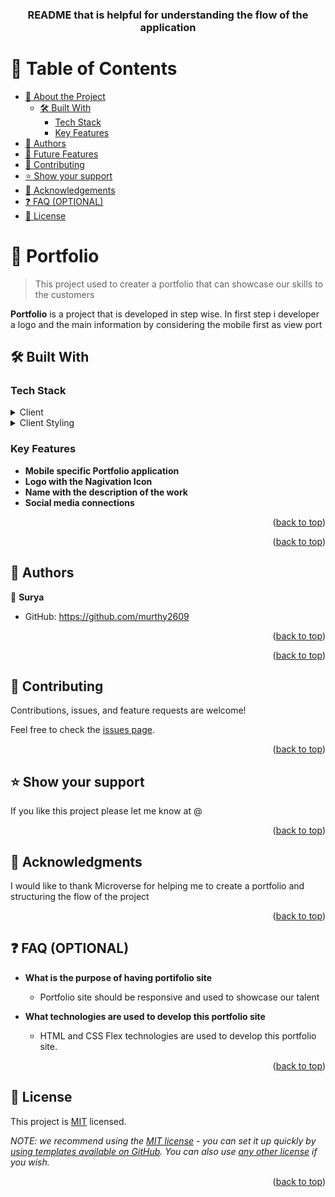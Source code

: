 <a name="readme-top"></a>

<div align="center">
  <!-- You are encouraged to replace this logo with your own! Otherwise you can also remove it. -->
  
  <h3><b>README that is helpful for understanding the flow of the application </b></h3>

</div>

<!-- TABLE OF CONTENTS -->

# 📗 Table of Contents

- [📖 About the Project](#about-project)
  - [🛠 Built With](#built-with)
    - [Tech Stack](#tech-stack)
    - [Key Features](#key-features)
 - [👥 Authors](#authors)
- [🔭 Future Features](#future-features)
- [🤝 Contributing](#contributing)
- [⭐️ Show your support](#support)
- [🙏 Acknowledgements](#acknowledgements)
- [❓ FAQ (OPTIONAL)](#faq)
- [📝 License](#license)

<!-- PROJECT DESCRIPTION -->

# 📖 Portfolio <a name="about-project"></a>

> This project used to creater a portfolio that can showcase our skills to the customers

**Portfolio** is a project that is developed in step wise. In first step i developer a logo 
and the main information by considering the mobile first as view port

## 🛠 Built With <a name="built-with"></a>

### Tech Stack <a name="tech-stack"></a>


<details>
  <summary>Client</summary>
  <ul>
    <li><a href="https://html.org/">HTML</a></li>
  </ul>
</details>

<details>
  <summary>Client Styling</summary>
  <ul>
    <li><a href="https://css.com/">CSS</a></li>
  </ul>
</details>



<!-- Features -->

### Key Features <a name="key-features"></a>



- **Mobile specific Portfolio application**
- **Logo with the Nagivation Icon**
- **Name with the description of the work**
- **Social media connections**



<p align="right">(<a href="#readme-top">back to top</a>)</p>




<p align="right">(<a href="#readme-top">back to top</a>)</p>

<!-- AUTHORS -->

## 👥 Authors <a name="authors"></a>


👤 **Surya**

- GitHub: https://github.com/murthy2609


<p align="right">(<a href="#readme-top">back to top</a>)</p>

<!-- FUTURE FEATURES -->


<p align="right">(<a href="#readme-top">back to top</a>)</p>

<!-- CONTRIBUTING -->

## 🤝 Contributing <a name="contributing"></a>

Contributions, issues, and feature requests are welcome!

Feel free to check the [issues page](../../issues/).

<p align="right">(<a href="#readme-top">back to top</a>)</p>

<!-- SUPPORT -->

## ⭐️ Show your support <a name="support"></a>


If you like this project please let me know at @

<p align="right">(<a href="#readme-top">back to top</a>)</p>

<!-- ACKNOWLEDGEMENTS -->

## 🙏 Acknowledgments <a name="acknowledgements"></a>


I would like to thank Microverse for helping me to create a portfolio and structuring the flow of the project

<p align="right">(<a href="#readme-top">back to top</a>)</p>

<!-- FAQ (optional) -->

## ❓ FAQ (OPTIONAL) <a name="faq"></a>


- **What is the purpose of having portifolio site**

  - Portfolio site should be responsive and used to showcase our talent

- **What technologies are used to develop this portfolio site**

  - HTML and CSS Flex technologies are used to develop this portfolio site.

<p align="right">(<a href="#readme-top">back to top</a>)</p>

<!-- LICENSE -->

## 📝 License <a name="license"></a>

This project is <a href="./MIT.md">MIT</a> licensed.

_NOTE: we recommend using the [MIT license](https://choosealicense.com/licenses/mit/) - you can set it up quickly by [using templates available on GitHub](https://docs.github.com/en/communities/setting-up-your-project-for-healthy-contributions/adding-a-license-to-a-repository). You can also use [any other license](https://choosealicense.com/licenses/) if you wish._

<p align="right">(<a href="#readme-top">back to top</a>)</p>